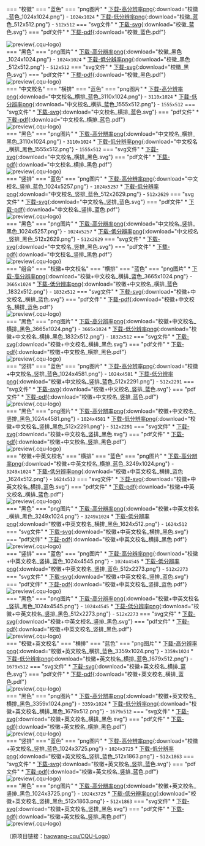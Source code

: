 === "校徽"
    === "蓝色"
        === "png图片"
            * [下载-高分辨率png](../resourses/学业_重庆大学视觉形象/校徽/校徽_蓝色_1024x1024.png){:download="校徽_蓝色_1024x1024.png"} - `1024x1024`
            * [下载-低分辨率png](../resourses/学业_重庆大学视觉形象/校徽/校徽_蓝色_512x512.png){:download="校徽_蓝色_512x512.png"} - `512x512`
        === "svg文件"
            * [下载-svg](../resourses/学业_重庆大学视觉形象/校徽/校徽_蓝色.svg){:download="校徽_蓝色.svg"}
        === "pdf文件"
            * [下载-pdf](../resourses/学业_重庆大学视觉形象/校徽/校徽_蓝色.pdf){:download="校徽_蓝色.pdf"}
        <div class="cqu-logo-container">![preview](../resourses/学业_重庆大学视觉形象/校徽/校徽_蓝色_512x512.png){.cqu-logo}</div>
    === "黑色"
        === "png图片"
            * [下载-高分辨率png](../resourses/学业_重庆大学视觉形象/校徽/校徽_黑色_1024x1024.png){:download="校徽_黑色_1024x1024.png"} - `1024x1024`
            * [下载-低分辨率png](../resourses/学业_重庆大学视觉形象/校徽/校徽_黑色_512x512.png){:download="校徽_黑色_512x512.png"} - `512x512`
        === "svg文件"
            * [下载-svg](../resourses/学业_重庆大学视觉形象/校徽/校徽_黑色.svg){:download="校徽_黑色.svg"}
        === "pdf文件"
            * [下载-pdf](../resourses/学业_重庆大学视觉形象/校徽/校徽_黑色.pdf){:download="校徽_黑色.pdf"}
        <div class="cqu-logo-container">![preview](../resourses/学业_重庆大学视觉形象/校徽/校徽_黑色_512x512.png){.cqu-logo}</div>
=== "中文校名"
    === "横排"
        === "蓝色"
            === "png图片"
                * [下载-高分辨率png](../resourses/学业_重庆大学视觉形象/中文校名/中文校名_横排_蓝色_3110x1024.png){:download="中文校名_横排_蓝色_3110x1024.png"} - `3110x1024`
                * [下载-低分辨率png](../resourses/学业_重庆大学视觉形象/中文校名/中文校名_横排_蓝色_1555x512.png){:download="中文校名_横排_蓝色_1555x512.png"} - `1555x512`
            === "svg文件"
                * [下载-svg](../resourses/学业_重庆大学视觉形象/中文校名/中文校名_横排_蓝色.svg){:download="中文校名_横排_蓝色.svg"}
            === "pdf文件"
                * [下载-pdf](../resourses/学业_重庆大学视觉形象/中文校名/中文校名_横排_蓝色.pdf){:download="中文校名_横排_蓝色.pdf"}
            <div class="cqu-logo-container">![preview](../resourses/学业_重庆大学视觉形象/中文校名/中文校名_横排_蓝色_1555x512.png){.cqu-logo}</div>
        === "黑色"
            === "png图片"
                * [下载-高分辨率png](../resourses/学业_重庆大学视觉形象/中文校名/中文校名_横排_黑色_3110x1024.png){:download="中文校名_横排_黑色_3110x1024.png"} - `3110x1024`
                * [下载-低分辨率png](../resourses/学业_重庆大学视觉形象/中文校名/中文校名_横排_黑色_1555x512.png){:download="中文校名_横排_黑色_1555x512.png"} - `1555x512`
            === "svg文件"
                * [下载-svg](../resourses/学业_重庆大学视觉形象/中文校名/中文校名_横排_黑色.svg){:download="中文校名_横排_黑色.svg"}
            === "pdf文件"
                * [下载-pdf](../resourses/学业_重庆大学视觉形象/中文校名/中文校名_横排_黑色.pdf){:download="中文校名_横排_黑色.pdf"}
            <div class="cqu-logo-container">![preview](../resourses/学业_重庆大学视觉形象/中文校名/中文校名_横排_黑色_1555x512.png){.cqu-logo}</div>
    === "竖排"
        === "蓝色"
            === "png图片"
                * [下载-高分辨率png](../resourses/学业_重庆大学视觉形象/中文校名/中文校名_竖排_蓝色_1024x5257.png){:download="中文校名_竖排_蓝色_1024x5257.png"} - `1024x5257`
                * [下载-低分辨率png](../resourses/学业_重庆大学视觉形象/中文校名/中文校名_竖排_蓝色_512x2629.png){:download="中文校名_竖排_蓝色_512x2629.png"} - `512x2629`
            === "svg文件"
                * [下载-svg](../resourses/学业_重庆大学视觉形象/中文校名/中文校名_竖排_蓝色.svg){:download="中文校名_竖排_蓝色.svg"}
            === "pdf文件"
                * [下载-pdf](../resourses/学业_重庆大学视觉形象/中文校名/中文校名_竖排_蓝色.pdf){:download="中文校名_竖排_蓝色.pdf"}
            <div class="cqu-logo-container">![preview](../resourses/学业_重庆大学视觉形象/中文校名/中文校名_竖排_蓝色_512x2629.png){.cqu-logo}</div>
        === "黑色"
            === "png图片"
                * [下载-高分辨率png](../resourses/学业_重庆大学视觉形象/中文校名/中文校名_竖排_黑色_1024x5257.png){:download="中文校名_竖排_黑色_1024x5257.png"} - `1024x5257`
                * [下载-低分辨率png](../resourses/学业_重庆大学视觉形象/中文校名/中文校名_竖排_黑色_512x2629.png){:download="中文校名_竖排_黑色_512x2629.png"} - `512x2629`
            === "svg文件"
                * [下载-svg](../resourses/学业_重庆大学视觉形象/中文校名/中文校名_竖排_黑色.svg){:download="中文校名_竖排_黑色.svg"}
            === "pdf文件"
                * [下载-pdf](../resourses/学业_重庆大学视觉形象/中文校名/中文校名_竖排_黑色.pdf){:download="中文校名_竖排_黑色.pdf"}
            <div class="cqu-logo-container">![preview](../resourses/学业_重庆大学视觉形象/中文校名/中文校名_竖排_黑色_512x2629.png){.cqu-logo}</div>
=== "组合"
    === "校徽+中文校名"
        === "横排"
            === "蓝色"
                === "png图片"
                    * [下载-高分辨率png](../resourses/学业_重庆大学视觉形象/组合/校徽+中文校名_横排_蓝色_3665x1024.png){:download="校徽+中文校名_横排_蓝色_3665x1024.png"} - `3665x1024`
                    * [下载-低分辨率png](../resourses/学业_重庆大学视觉形象/组合/校徽+中文校名_横排_蓝色_1832x512.png){:download="校徽+中文校名_横排_蓝色_1832x512.png"} - `1832x512`
                === "svg文件"
                    * [下载-svg](../resourses/学业_重庆大学视觉形象/组合/校徽+中文校名_横排_蓝色.svg){:download="校徽+中文校名_横排_蓝色.svg"}
                === "pdf文件"
                    * [下载-pdf](../resourses/学业_重庆大学视觉形象/组合/校徽+中文校名_横排_蓝色.pdf){:download="校徽+中文校名_横排_蓝色.pdf"}
                <div class="cqu-logo-container">![preview](../resourses/学业_重庆大学视觉形象/组合/校徽+中文校名_横排_蓝色_1832x512.png){.cqu-logo}</div>
            === "黑色"
                === "png图片"
                    * [下载-高分辨率png](../resourses/学业_重庆大学视觉形象/组合/校徽+中文校名_横排_黑色_3665x1024.png){:download="校徽+中文校名_横排_黑色_3665x1024.png"} - `3665x1024`
                    * [下载-低分辨率png](../resourses/学业_重庆大学视觉形象/组合/校徽+中文校名_横排_黑色_1832x512.png){:download="校徽+中文校名_横排_黑色_1832x512.png"} - `1832x512`
                === "svg文件"
                    * [下载-svg](../resourses/学业_重庆大学视觉形象/组合/校徽+中文校名_横排_黑色.svg){:download="校徽+中文校名_横排_黑色.svg"}
                === "pdf文件"
                    * [下载-pdf](../resourses/学业_重庆大学视觉形象/组合/校徽+中文校名_横排_黑色.pdf){:download="校徽+中文校名_横排_黑色.pdf"}
                <div class="cqu-logo-container">![preview](../resourses/学业_重庆大学视觉形象/组合/校徽+中文校名_横排_黑色_1832x512.png){.cqu-logo}</div>
        === "竖排"
            === "蓝色"
                === "png图片"
                    * [下载-高分辨率png](../resourses/学业_重庆大学视觉形象/组合/校徽+中文校名_竖排_蓝色_1024x4581.png){:download="校徽+中文校名_竖排_蓝色_1024x4581.png"} - `1024x4581`
                    * [下载-低分辨率png](../resourses/学业_重庆大学视觉形象/组合/校徽+中文校名_竖排_蓝色_512x2291.png){:download="校徽+中文校名_竖排_蓝色_512x2291.png"} - `512x2291`
                === "svg文件"
                    * [下载-svg](../resourses/学业_重庆大学视觉形象/组合/校徽+中文校名_竖排_蓝色.svg){:download="校徽+中文校名_竖排_蓝色.svg"}
                === "pdf文件"
                    * [下载-pdf](../resourses/学业_重庆大学视觉形象/组合/校徽+中文校名_竖排_蓝色.pdf){:download="校徽+中文校名_竖排_蓝色.pdf"}
                <div class="cqu-logo-container">![preview](../resourses/学业_重庆大学视觉形象/组合/校徽+中文校名_竖排_蓝色_512x2291.png){.cqu-logo}</div>
            === "黑色"
                === "png图片"
                    * [下载-高分辨率png](../resourses/学业_重庆大学视觉形象/组合/校徽+中文校名_竖排_黑色_1024x4581.png){:download="校徽+中文校名_竖排_黑色_1024x4581.png"} - `1024x4581`
                    * [下载-低分辨率png](../resourses/学业_重庆大学视觉形象/组合/校徽+中文校名_竖排_黑色_512x2291.png){:download="校徽+中文校名_竖排_黑色_512x2291.png"} - `512x2291`
                === "svg文件"
                    * [下载-svg](../resourses/学业_重庆大学视觉形象/组合/校徽+中文校名_竖排_黑色.svg){:download="校徽+中文校名_竖排_黑色.svg"}
                === "pdf文件"
                    * [下载-pdf](../resourses/学业_重庆大学视觉形象/组合/校徽+中文校名_竖排_黑色.pdf){:download="校徽+中文校名_竖排_黑色.pdf"}
                <div class="cqu-logo-container">![preview](../resourses/学业_重庆大学视觉形象/组合/校徽+中文校名_竖排_黑色_512x2291.png){.cqu-logo}</div>
    === "校徽+中英文校名"
        === "横排"
            === "蓝色"
                === "png图片"
                    * [下载-高分辨率png](../resourses/学业_重庆大学视觉形象/组合/校徽+中英文校名_横排_蓝色_3249x1024.png){:download="校徽+中英文校名_横排_蓝色_3249x1024.png"} - `3249x1024`
                    * [下载-低分辨率png](../resourses/学业_重庆大学视觉形象/组合/校徽+中英文校名_横排_蓝色_1624x512.png){:download="校徽+中英文校名_横排_蓝色_1624x512.png"} - `1624x512`
                === "svg文件"
                    * [下载-svg](../resourses/学业_重庆大学视觉形象/组合/校徽+中英文校名_横排_蓝色.svg){:download="校徽+中英文校名_横排_蓝色.svg"}
                === "pdf文件"
                    * [下载-pdf](../resourses/学业_重庆大学视觉形象/组合/校徽+中英文校名_横排_蓝色.pdf){:download="校徽+中英文校名_横排_蓝色.pdf"}
                <div class="cqu-logo-container">![preview](../resourses/学业_重庆大学视觉形象/组合/校徽+中英文校名_横排_蓝色_1624x512.png){.cqu-logo}</div>
            === "黑色"
                === "png图片"
                    * [下载-高分辨率png](../resourses/学业_重庆大学视觉形象/组合/校徽+中英文校名_横排_黑色_3249x1024.png){:download="校徽+中英文校名_横排_黑色_3249x1024.png"} - `3249x1024`
                    * [下载-低分辨率png](../resourses/学业_重庆大学视觉形象/组合/校徽+中英文校名_横排_黑色_1624x512.png){:download="校徽+中英文校名_横排_黑色_1624x512.png"} - `1624x512`
                === "svg文件"
                    * [下载-svg](../resourses/学业_重庆大学视觉形象/组合/校徽+中英文校名_横排_黑色.svg){:download="校徽+中英文校名_横排_黑色.svg"}
                === "pdf文件"
                    * [下载-pdf](../resourses/学业_重庆大学视觉形象/组合/校徽+中英文校名_横排_黑色.pdf){:download="校徽+中英文校名_横排_黑色.pdf"}
                <div class="cqu-logo-container">![preview](../resourses/学业_重庆大学视觉形象/组合/校徽+中英文校名_横排_黑色_1624x512.png){.cqu-logo}</div>
        === "竖排"
            === "蓝色"
                === "png图片"
                    * [下载-高分辨率png](../resourses/学业_重庆大学视觉形象/组合/校徽+中英文校名_竖排_蓝色_1024x4545.png){:download="校徽+中英文校名_竖排_蓝色_1024x4545.png"} - `1024x4545`
                    * [下载-低分辨率png](../resourses/学业_重庆大学视觉形象/组合/校徽+中英文校名_竖排_蓝色_512x2273.png){:download="校徽+中英文校名_竖排_蓝色_512x2273.png"} - `512x2273`
                === "svg文件"
                    * [下载-svg](../resourses/学业_重庆大学视觉形象/组合/校徽+中英文校名_竖排_蓝色.svg){:download="校徽+中英文校名_竖排_蓝色.svg"}
                === "pdf文件"
                    * [下载-pdf](../resourses/学业_重庆大学视觉形象/组合/校徽+中英文校名_竖排_蓝色.pdf){:download="校徽+中英文校名_竖排_蓝色.pdf"}
                <div class="cqu-logo-container">![preview](../resourses/学业_重庆大学视觉形象/组合/校徽+中英文校名_竖排_蓝色_512x2273.png){.cqu-logo}</div>
            === "黑色"
                === "png图片"
                    * [下载-高分辨率png](../resourses/学业_重庆大学视觉形象/组合/校徽+中英文校名_竖排_黑色_1024x4545.png){:download="校徽+中英文校名_竖排_黑色_1024x4545.png"} - `1024x4545`
                    * [下载-低分辨率png](../resourses/学业_重庆大学视觉形象/组合/校徽+中英文校名_竖排_黑色_512x2273.png){:download="校徽+中英文校名_竖排_黑色_512x2273.png"} - `512x2273`
                === "svg文件"
                    * [下载-svg](../resourses/学业_重庆大学视觉形象/组合/校徽+中英文校名_竖排_黑色.svg){:download="校徽+中英文校名_竖排_黑色.svg"}
                === "pdf文件"
                    * [下载-pdf](../resourses/学业_重庆大学视觉形象/组合/校徽+中英文校名_竖排_黑色.pdf){:download="校徽+中英文校名_竖排_黑色.pdf"}
                <div class="cqu-logo-container">![preview](../resourses/学业_重庆大学视觉形象/组合/校徽+中英文校名_竖排_黑色_512x2273.png){.cqu-logo}</div>
    === "校徽+英文校名"
        === "横排"
            === "蓝色"
                === "png图片"
                    * [下载-高分辨率png](../resourses/学业_重庆大学视觉形象/组合/校徽+英文校名_横排_蓝色_3359x1024.png){:download="校徽+英文校名_横排_蓝色_3359x1024.png"} - `3359x1024`
                    * [下载-低分辨率png](../resourses/学业_重庆大学视觉形象/组合/校徽+英文校名_横排_蓝色_1679x512.png){:download="校徽+英文校名_横排_蓝色_1679x512.png"} - `1679x512`
                === "svg文件"
                    * [下载-svg](../resourses/学业_重庆大学视觉形象/组合/校徽+英文校名_横排_蓝色.svg){:download="校徽+英文校名_横排_蓝色.svg"}
                === "pdf文件"
                    * [下载-pdf](../resourses/学业_重庆大学视觉形象/组合/校徽+英文校名_横排_蓝色.pdf){:download="校徽+英文校名_横排_蓝色.pdf"}
                <div class="cqu-logo-container">![preview](../resourses/学业_重庆大学视觉形象/组合/校徽+英文校名_横排_蓝色_1679x512.png){.cqu-logo}</div>
            === "黑色"
                === "png图片"
                    * [下载-高分辨率png](../resourses/学业_重庆大学视觉形象/组合/校徽+英文校名_横排_黑色_3359x1024.png){:download="校徽+英文校名_横排_黑色_3359x1024.png"} - `3359x1024`
                    * [下载-低分辨率png](../resourses/学业_重庆大学视觉形象/组合/校徽+英文校名_横排_黑色_1679x512.png){:download="校徽+英文校名_横排_黑色_1679x512.png"} - `1679x512`
                === "svg文件"
                    * [下载-svg](../resourses/学业_重庆大学视觉形象/组合/校徽+英文校名_横排_黑色.svg){:download="校徽+英文校名_横排_黑色.svg"}
                === "pdf文件"
                    * [下载-pdf](../resourses/学业_重庆大学视觉形象/组合/校徽+英文校名_横排_黑色.pdf){:download="校徽+英文校名_横排_黑色.pdf"}
                <div class="cqu-logo-container">![preview](../resourses/学业_重庆大学视觉形象/组合/校徽+英文校名_横排_黑色_1679x512.png){.cqu-logo}</div>
        === "竖排"
            === "蓝色"
                === "png图片"
                    * [下载-高分辨率png](../resourses/学业_重庆大学视觉形象/组合/校徽+英文校名_竖排_蓝色_1024x3725.png){:download="校徽+英文校名_竖排_蓝色_1024x3725.png"} - `1024x3725`
                    * [下载-低分辨率png](../resourses/学业_重庆大学视觉形象/组合/校徽+英文校名_竖排_蓝色_512x1863.png){:download="校徽+英文校名_竖排_蓝色_512x1863.png"} - `512x1863`
                === "svg文件"
                    * [下载-svg](../resourses/学业_重庆大学视觉形象/组合/校徽+英文校名_竖排_蓝色.svg){:download="校徽+英文校名_竖排_蓝色.svg"}
                === "pdf文件"
                    * [下载-pdf](../resourses/学业_重庆大学视觉形象/组合/校徽+英文校名_竖排_蓝色.pdf){:download="校徽+英文校名_竖排_蓝色.pdf"}
                <div class="cqu-logo-container">![preview](../resourses/学业_重庆大学视觉形象/组合/校徽+英文校名_竖排_蓝色_512x1863.png){.cqu-logo}</div>
            === "黑色"
                === "png图片"
                    * [下载-高分辨率png](../resourses/学业_重庆大学视觉形象/组合/校徽+英文校名_竖排_黑色_1024x3725.png){:download="校徽+英文校名_竖排_黑色_1024x3725.png"} - `1024x3725`
                    * [下载-低分辨率png](../resourses/学业_重庆大学视觉形象/组合/校徽+英文校名_竖排_黑色_512x1863.png){:download="校徽+英文校名_竖排_黑色_512x1863.png"} - `512x1863`
                === "svg文件"
                    * [下载-svg](../resourses/学业_重庆大学视觉形象/组合/校徽+英文校名_竖排_黑色.svg){:download="校徽+英文校名_竖排_黑色.svg"}
                === "pdf文件"
                    * [下载-pdf](../resourses/学业_重庆大学视觉形象/组合/校徽+英文校名_竖排_黑色.pdf){:download="校徽+英文校名_竖排_黑色.pdf"}
                <div class="cqu-logo-container">![preview](../resourses/学业_重庆大学视觉形象/组合/校徽+英文校名_竖排_黑色_512x1863.png){.cqu-logo}</div>


（原项目链接：[haowang-cqu/CQU-Logo](https://github.com/haowang-cqu/CQU-Logo)）